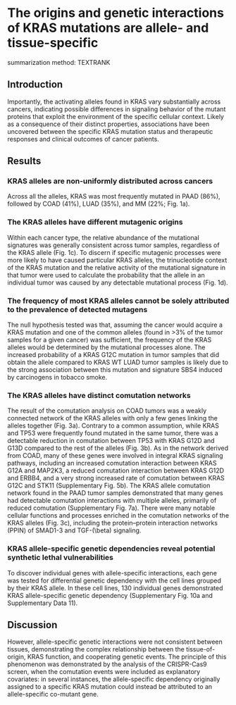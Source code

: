 # The origins and genetic interactions of KRAS mutations are allele- and tissue-specific

summarization method: TEXTRANK

## Introduction

Importantly, the activating alleles found in KRAS vary substantially across cancers, indicating possible differences in signaling behavior of the mutant proteins that exploit the environment of the specific cellular context.
Likely as a consequence of their distinct properties, associations have been uncovered between the specific KRAS mutation status and therapeutic responses and clinical outcomes of cancer patients.

## Results

### KRAS alleles are non-uniformly distributed across cancers

Across all the alleles, KRAS was most frequently mutated in PAAD (86%), followed by COAD (41%), LUAD (35%), and MM (22%; Fig. 1a).

### The KRAS alleles have different mutagenic origins

Within each cancer type, the relative abundance of the mutational signatures was generally consistent across tumor samples, regardless of the KRAS allele (Fig. 1c).
To discern if specific mutagenic processes were more likely to have caused particular KRAS alleles, the trinucleotide context of the KRAS mutation and the relative activity of the mutational signature in that tumor were used to calculate the probability that the allele in an individual tumor was caused by any detectable mutational process (Fig. 1d).

### The frequency of most KRAS alleles cannot be solely attributed to the prevalence of detected mutagens

The null hypothesis tested was that, assuming the cancer would acquire a KRAS mutation and one of the common alleles (found in >3% of the tumor samples for a given cancer) was sufficient, the frequency of the KRAS alleles would be determined by the mutational processes alone.
The increased probability of a KRAS G12C mutation in tumor samples that did obtain the allele compared to KRAS WT LUAD tumor samples is likely due to the strong association between this mutation and signature SBS4 induced by carcinogens in tobacco smoke.

### The KRAS alleles have distinct comutation networks

The result of the comutation analysis on COAD tumors was a weakly connected network of the KRAS alleles with only a few genes linking the alleles together (Fig. 3a).
Contrary to a common assumption, while KRAS and TP53 were frequently found mutated in the same tumor, there was a detectable reduction in comutation between TP53 with KRAS G12D and G13D compared to the rest of the alleles (Fig. 3b).
As in the network derived from COAD, many of these genes were involved in integral KRAS signaling pathways, including an increased comutation interaction between KRAS G12A and MAP2K3, a reduced comutation interaction between KRAS G12D and ERBB4, and a very strong increased rate of comutation between KRAS G12C and STK11 (Supplementary Fig. 5b).
The KRAS allele comutation network found in the PAAD tumor samples demonstrated that many genes had detectable comutation interactions with multiple alleles, primarily of reduced comutation (Supplementary Fig. 7a).
There were many notable cellular functions and processes enriched in the comutation networks of the KRAS alleles (Fig. 3c), including the protein–protein interaction networks (PPIN) of SMAD1-3 and TGF-\(\beta\) signaling.

### KRAS allele-specific genetic dependencies reveal potential synthetic lethal vulnerabilities

To discover individual genes with allele-specific interactions, each gene was tested for differential genetic dependency with the cell lines grouped by their KRAS allele.
In these cell lines, 130 individual genes demonstrated KRAS allele-specific genetic dependency (Supplementary Fig. 10a and Supplementary Data 11).

## Discussion

However, allele-specific genetic interactions were not consistent between tissues, demonstrating the complex relationship between the tissue-of-origin, KRAS function, and cooperating genetic events.
The principle of this phenomenon was demonstrated by the analysis of the CRISPR-Cas9 screen, when the comutation events were included as explanatory covariates: in several instances, the allele-specific dependency originally assigned to a specific KRAS mutation could instead be attributed to an allele-specific co-mutant gene.
